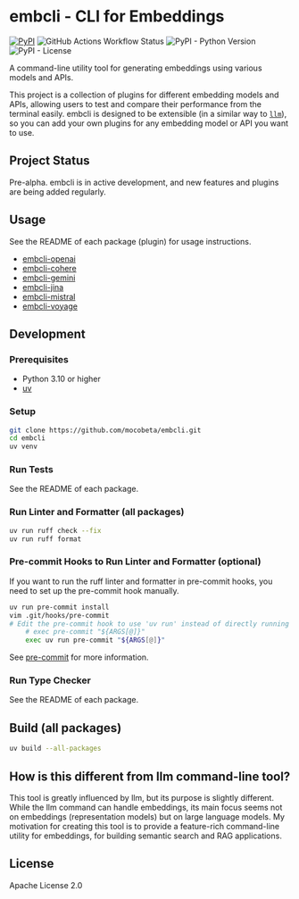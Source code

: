 # embcli - CLI for Embeddings

[![PyPI](https://img.shields.io/pypi/v/embcli-core?label=PyPI)](https://pypi.org/project/embcli-core/)
![GitHub Actions Workflow Status](https://img.shields.io/github/actions/workflow/status/mocobeta/embcli/ci.yml?logo=github&label=tests)
![PyPI - Python Version](https://img.shields.io/pypi/pyversions/embcli-core)
![PyPI - License](https://img.shields.io/pypi/l/embcli-core)

A command-line utility tool for generating embeddings using various models and APIs.

This project is a collection of plugins for different embedding models and APIs, allowing users to test and compare their performance from the terminal easily. embcli is designed to be extensible (in a similar way to [`llm`](https://github.com/simonw/llm)), so you can add your own plugins for any embedding model or API you want to use.

## Project Status

Pre-alpha. embcli is in active development, and new features and plugins are being added regularly.

## Usage

See the README of each package (plugin) for usage instructions.

- [embcli-openai](packages/embcli-openai/README.md)
- [embcli-cohere](packages/embcli-cohere/README.md)
- [embcli-gemini](packages/embcli-gemini/README.md)
- [embcli-jina](packages/embcli-jina/README.md)
- [embcli-mistral](packages/embcli-mistral/README.md)
- [embcli-voyage](packages/embcli-voyage/README.md)

## Development

### Prerequisites

- Python 3.10 or higher
- [uv](https://github.com/astral-sh/uv)

### Setup

```bash
git clone https://github.com/mocobeta/embcli.git
cd embcli
uv venv
```

### Run Tests

See the README of each package.

### Run Linter and Formatter (all packages)

```bash
uv run ruff check --fix
uv run ruff format
```

### Pre-commit Hooks to Run Linter and Formatter (optional)

If you want to run the ruff linter and formatter in pre-commit hooks, you need to set up the pre-commit hook manually.

```bash
uv run pre-commit install
vim .git/hooks/pre-commit
# Edit the pre-commit hook to use 'uv run' instead of directly running pre-commit
    # exec pre-commit "${ARGS[@]}"
    exec uv run pre-commit "${ARGS[@]}"
```

See [pre-commit](https://pre-commit.com/) for more information.

### Run Type Checker

See the README of each package.

## Build (all packages)

```bash
uv build --all-packages
```

## How is this different from llm command-line tool?

This tool is greatly influenced by llm, but its purpose is slightly different. While the llm command can handle embeddings, its main focus seems not on embeddings (representation models) but on large language models. My motivation for creating this tool is to provide a feature-rich command-line utility for embeddings, for building semantic search and RAG applications.

## License

Apache License 2.0

